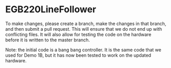# EGB220LineFollower

To make changes, please create a branch, make the changes in that branch, and then submit a pull request. This will ensure that we do not end up with conflicting files. It will also allow for testing the code on the hardware before it is written to the master branch.

Note: the initial code is a bang bang controller. It is the same code that we used for Demo 1B, but it has now been tested to work on the updated hardware.
